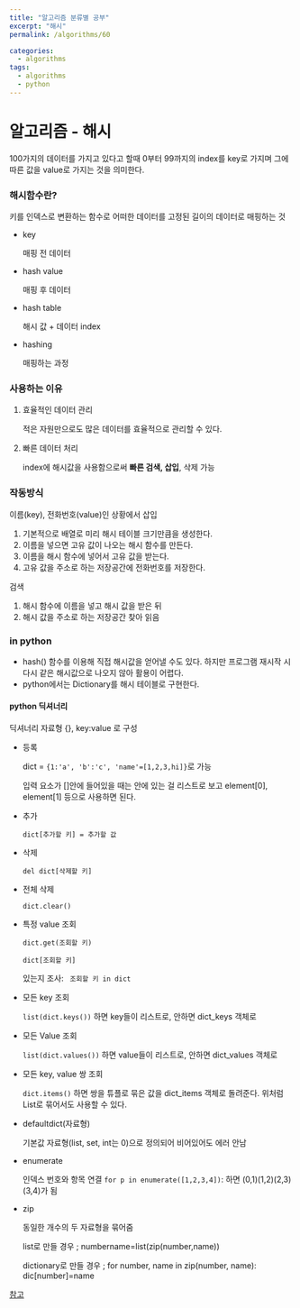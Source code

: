 ```yaml
---
title: "알고리즘 분류별 공부"
excerpt: "해시"
permalink: /algorithms/60

categories:
  - algorithms
tags:
  - algorithms
  - python
---  
```


# 알고리즘 - 해시

100가지의 데이터를 가지고 있다고 할때 0부터 99까지의 index를 key로 가지며 그에 따른 값을 value로 가지는 것을 의미한다.

### 해시함수란?

키를 인덱스로 변환하는 함수로 어떠한 데이터를 고정된 길이의 데이터로 매핑하는 것

- key

  매핑 전 데이터

- hash value

  매핑 후 데이터

- hash table

  해시 값 + 데이터 index

- hashing

  매핑하는 과정

### 사용하는 이유

1. 효율적인 데이터 관리

   적은 자원만으로도 많은 데이터를 효율적으로 관리할 수 있다.

2. 빠른 데이터 처리

   index에 해시값을 사용함으로써 **빠른 검색, 삽입**, 삭제 가능

### 작동방식

이름(key), 전화번호(value)인 상황에서 삽입

1. 기본적으로 배열로 미리 해시 테이블 크기만큼을 생성한다.
2. 이름을 넣으면 고유 값이 나오는 해시 함수를 만든다.
3. 이름을 해시 함수에 넣어서 고유 값을 받는다.
4. 고유 값을 주소로 하는 저장공간에 전화번호를 저장한다.

검색

1. 해시 함수에 이름을 넣고 해시 값을 받은 뒤
2. 해시 값을 주소로 하는 저장공간 찾아 읽음

### in python

- hash() 함수를 이용해 직접 해시값을 얻어낼 수도 있다. 하지만 프로그램 재시작 시 다시 같은 해시값으로 나오지 않아 활용이 어렵다.
- python에서는 Dictionary를 해시 테이블로 구현한다. 

#### python 딕셔너리

딕셔너리 자료형 {}, key:value 로 구성  

- 등록

   dict = `{1:'a', 'b':'c', 'name'=[1,2,3,hi]}`로 가능  

  입력 요소가 []안에 들어있을 때는 안에 있는 걸 리스트로 보고 element[0], element[1] 등으로 사용하면 된다.  

- 추가

  `dict[추가할 키] = 추가할 값`

- 삭제

  `del dict[삭제할 키]`

- 전체 삭제

  `dict.clear()`

- 특정 value 조회

  `dict.get(조회할 키)`

  `dict[조회할 키]`

  있는지 조사: ` 조회할 키 in dict`

- 모든 key 조회

  `list(dict.keys())` 하면 key들이 리스트로, 안하면 dict_keys 객체로

- 모든 Value 조회

  `list(dict.values())` 하면 value들이 리스트로, 안하면 dict_values 객체로

- 모든 key, value 쌍 조회

  `dict.items()` 하면 쌍을 튜플로 묶은 값을 dict_items 객체로 돌려준다. 위처럼 List로 묶어서도 사용할 수 있다.

- defaultdict(자료형)

  기본값 자료형(list, set, int는 0)으로 정의되어 비어있어도 에러 안남

- enumerate 

  인덱스 번호와 항목 연결 `for p in enumerate([1,2,3,4])`: 하면 (0,1)(1,2)(2,3)(3,4)가 됨  

- zip 

  동일한 개수의 두 자료형을 묶어줌

  list로 만들 경우 ; numbername=list(zip(number,name))

  dictionary로 만들 경우 ; for number, name in zip(number, name): dic[number]=name  

[참고](https://davinci-ai.tistory.com/19)

